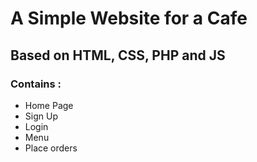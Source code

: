 # A Simple Website for a Cafe

## Based on HTML, CSS, PHP and JS

### Contains : 
- Home Page
- Sign Up
- Login
- Menu 
- Place orders
